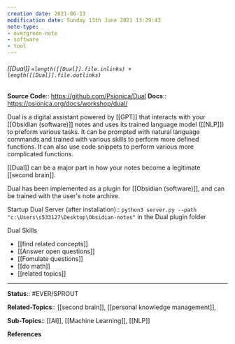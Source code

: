 ```yaml
---
creation date: 2021-06-13
modification date: Sunday 13th June 2021 13:29:43
note-type: 
- evergreen-note
- software
- tool
---
```


###### [[Dual]] `=length([[Dual]].file.inlinks) + length([[Dual]].file.outlinks)`

**Source Code**:: https://github.com/Psionica/Dual
**Docs**:: https://psionica.org/docs/workshop/dual/

Dual is a digital assistant powered by [[GPT]] that interacts with your [[Obsidian (software)]] notes and uses its trained language model ([[NLP]]) to preform various tasks. It can be prompted with natural language commands and trained with various skills to perform more defined functions. It can also use code snippets to perform various more complicated functions.

[[Dual]] can be a major part in how your notes become a legitimate [[second brain]].

Dual has been implemented as a plugin for [[Obsidian (software)]], and can be trained with the user's note archive. 

Startup Dual Server (after installation):: `python3 server.py --path "c:\Users\s533127\Desktop\Obsidian-notes"` in the Dual plugin folder

Dual Skills
- [[find related concepts]]
- [[Answer open questions]]
- [[Fomulate questions]]
- [[do math]]
- [[related topics]]

---

**Status**:: #EVER/SPROUT 

**Related-Topics**:: [[second brain]], [[personal knowledge management]],
	
**Sub-Topics**:: [[AI]], [[Machine Learning]], [[NLP]]
	
**References**
